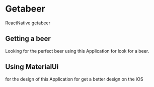 # Getabeer
ReactNative getabeer

## Getting a beer 

Looking for the perfect beer using this Application for look for a beer.

## Using MaterialUi
for the design of this Application for get a better design on the iOS
